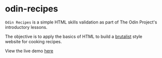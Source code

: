# odin-recipes

`Odin Recipes` is a simple HTML skills validation as part of The Odin Project's introductory lessons.

The objective is to apply the basics of HTML to build a [brutalist](https://brutalistwebsites.com/) style website for cooking recipes.

View the live demo [here](https://scruffythemoose.github.io/odin-recipes/)